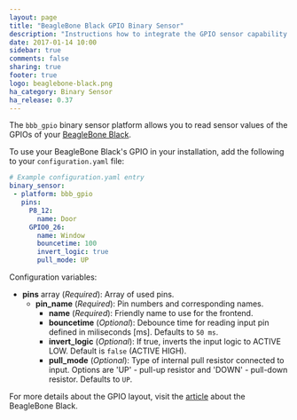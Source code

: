 ```yaml
---
layout: page
title: "BeagleBone Black GPIO Binary Sensor"
description: "Instructions how to integrate the GPIO sensor capability of a BeagleBone Black into Home Assistant."
date: 2017-01-14 10:00
sidebar: true
comments: false
sharing: true
footer: true
logo: beaglebone-black.png
ha_category: Binary Sensor
ha_release: 0.37
---
```


The `bbb_gpio` binary sensor platform allows you to read sensor values of the GPIOs of your [BeagleBone Black](https://beagleboard.org/black).

To use your BeagleBone Black's GPIO in your installation, add the following to your `configuration.yaml` file:

```yaml
# Example configuration.yaml entry
binary_sensor:
 - platform: bbb_gpio
   pins:
     P8_12:
       name: Door
     GPIO0_26:
       name: Window
       bouncetime: 100
       invert_logic: true
       pull_mode: UP
```

Configuration variables:

- **pins** array (*Required*): Array of used pins.
  - **pin_name** (*Required*): Pin numbers and corresponding names.
    - **name** (*Required*): Friendly name to use for the frontend.
    - **bouncetime** (*Optional*): Debounce time for reading input pin defined in miliseconds [ms]. Defaults to `50 ms`.
    - **invert_logic** (*Optional*): If true, inverts the input logic to ACTIVE LOW. Default is `false` (ACTIVE HIGH).
    - **pull_mode** (*Optional*): Type of internal pull resistor connected to input. Options are 'UP' - pull-up resistor and 'DOWN' - pull-down resistor. Defaults to `UP`.

For more details about the GPIO layout, visit the [article](http://elinux.org/Beagleboard:BeagleBoneBlack) about the BeagleBone Black.

